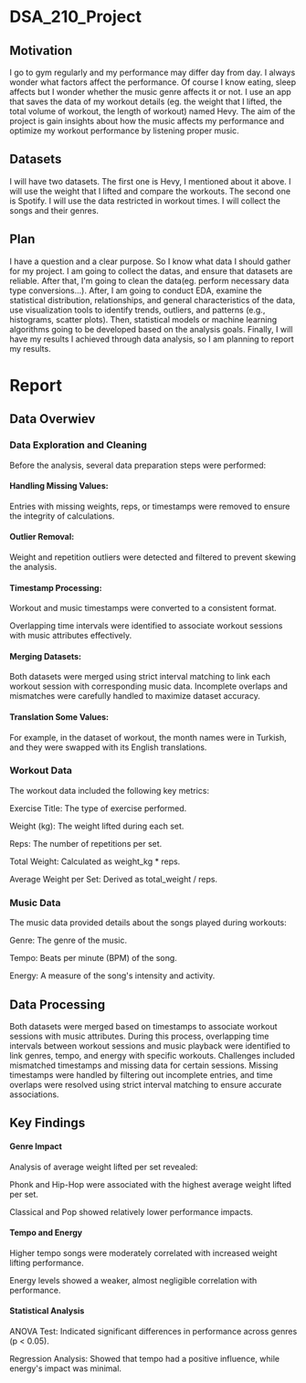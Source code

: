 # DSA_210_Project

## Motivation 
I go to gym regularly and my performance may differ day from day. I always wonder what factors affect the performance. Of course I know eating, sleep affects but I wonder whether the music genre affects it or not. I use an app that saves the data of my workout details (eg. the weight that I lifted, the total volume of workout, the length of workout) named Hevy. The aim of the project is gain insights about how the music affects my performance and optimize my workout performance by listening proper music.

## Datasets

I will have two datasets. The first one is Hevy, I mentioned about it above. I will use the weight that I lifted and compare the workouts. The second one is Spotify. I will use the data restricted in workout times. I will collect the songs and their genres.

## Plan

I have a question and a clear purpose. So I know what data I should gather for my project. I am going to collect the datas, and ensure that datasets are reliable. After that, I'm going to clean the data(eg. perform necessary data type conversions...). After, I am going to conduct EDA, examine the statistical distribution, relationships, and general characteristics of the data, use visualization tools to identify trends, outliers, and patterns (e.g., histograms, scatter plots). Then, statistical models or machine learning algorithms going to be developed based on the analysis goals. Finally, I will have my results I achieved through data analysis, so I am planning to report my results.

# Report

## Data Overwiev

### Data Exploration and Cleaning

Before the analysis, several data preparation steps were performed:

#### Handling Missing Values:

Entries with missing weights, reps, or timestamps were removed to ensure the integrity of calculations.

#### Outlier Removal:

Weight and repetition outliers were detected and filtered to prevent skewing the analysis.

#### Timestamp Processing:

Workout and music timestamps were converted to a consistent format.

Overlapping time intervals were identified to associate workout sessions with music attributes effectively.

#### Merging Datasets:

Both datasets were merged using strict interval matching to link each workout session with corresponding music data. Incomplete overlaps and mismatches were carefully handled to maximize dataset accuracy.

#### Translation Some Values:

For example, in the dataset of workout, the month names were in Turkish, and they were swapped with its English translations.

### Workout Data

The workout data included the following key metrics:

Exercise Title: The type of exercise performed.

Weight (kg): The weight lifted during each set.

Reps: The number of repetitions per set.

Total Weight: Calculated as weight_kg * reps.

Average Weight per Set: Derived as total_weight / reps.

### Music Data

The music data provided details about the songs played during workouts:

Genre: The genre of the music.

Tempo: Beats per minute (BPM) of the song.

Energy: A measure of the song's intensity and activity.

## Data Processing

Both datasets were merged based on timestamps to associate workout sessions with music attributes. During this process, overlapping time intervals between workout sessions and music playback were identified to link genres, tempo, and energy with specific workouts. Challenges included mismatched timestamps and missing data for certain sessions. Missing timestamps were handled by filtering out incomplete entries, and time overlaps were resolved using strict interval matching to ensure accurate associations.

## Key Findings

#### Genre Impact

Analysis of average weight lifted per set revealed:

Phonk and Hip-Hop were associated with the highest average weight lifted per set.

Classical and Pop showed relatively lower performance impacts.

#### Tempo and Energy

Higher tempo songs were moderately correlated with increased weight lifting performance.

Energy levels showed a weaker, almost negligible correlation with performance.

#### Statistical Analysis

ANOVA Test: Indicated significant differences in performance across genres (p < 0.05).

Regression Analysis: Showed that tempo had a positive influence, while energy's impact was minimal.
